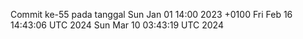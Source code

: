 Commit ke-55 pada tanggal Sun Jan 01 14:00 2023 +0100
Fri Feb 16 14:43:06 UTC 2024
Sun Mar 10 03:43:19 UTC 2024
